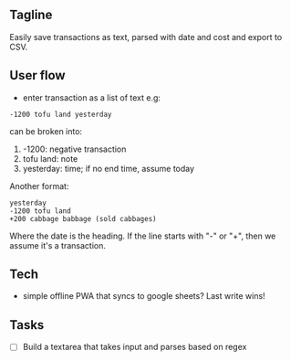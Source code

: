 ## Tagline

Easily save transactions as text, parsed with date and cost and export to CSV.

## User flow

- enter transaction as a list of text
  e.g:

```
-1200 tofu land yesterday
```

can be broken into:

1. -1200: negative transaction
2. tofu land: note
3. yesterday: time; if no end time, assume today

Another format:

```
yesterday
-1200 tofu land
+200 cabbage babbage (sold cabbages)
```

Where the date is the heading. If the line starts with "-" or "+", then we assume it's a transaction.

## Tech

- simple offline PWA that syncs to google sheets? Last write wins!

## Tasks

- [ ] Build a textarea that takes input and parses based on regex
